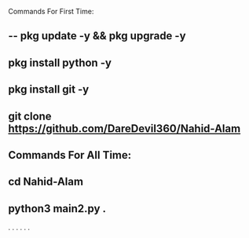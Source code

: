 


Commands For First Time:

--
pkg update -y && pkg upgrade -y
--
pkg install python -y
--
pkg install git -y
--
git clone https://github.com/DareDevil360/Nahid-Alam
--
Commands For All Time:
--
cd Nahid-Alam
--
python3 main2.py .
--
. . . . . .

